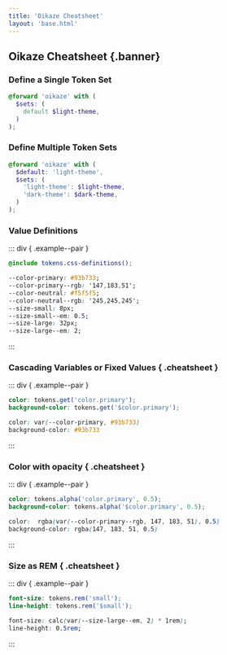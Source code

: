 ```yaml
---
title: 'Oikaze Cheatsheet'
layout: 'base.html'
---
```


## Oikaze Cheatsheet {.banner}

### Define a Single Token Set

```scss
@forward 'oikaze' with (
  $sets: (
    default $light-theme,
  )
);
```

### Define Multiple Token Sets

```scss
@forward 'oikaze' with (
  $default: 'light-theme',
  $sets: (
    'light-theme': $light-theme,
    'dark-theme': $dark-theme,
  )
);
```

### Value Definitions

::: div { .example--pair }

```scss
@include tokens.css-definitions();
```

```css
--color-primary: #93b733;
--color-primary--rgb: '147,183,51';
--color-neutral: #f5f5f5;
--color-neutral--rgb: '245,245,245';
--size-small: 8px;
--size-small--em: 0.5;
--size-large: 32px;
--size-large--em: 2;
```

:::

### Cascading Variables or Fixed Values { .cheatsheet }

::: div { .example--pair }

```scss
color: tokens.get('color.primary');
background-color: tokens.get('$color.primary');
```

```css
color: var(--color-primary, #93b733)
background-color: #93b733
```

:::

### Color with opacity { .cheatsheet }

::: div { .example--pair }

```scss
color: tokens.alpha('color.primary', 0.5);
background-color: tokens.alpha('$color.primary', 0.5);
```

```css
color:  rgba(var(--color-primary--rgb, 147, 183, 51), 0.5)
background-color: rgba(147, 183, 51, 0.5)
```

:::

### Size as REM { .cheatsheet }

::: div { .example--pair }

```scss
font-size: tokens.rem('small');
line-height: tokens.rem('$small');
```

```css
font-size: calc(var(--size-large--em, 2) * 1rem);
line-height: 0.5rem;
```

:::
